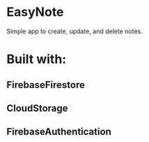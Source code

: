 # EasyNote
Simple app to create, update, and delete notes.
# Built with:

FirebaseFirestore
---
CloudStorage
---
FirebaseAuthentication
---
